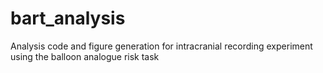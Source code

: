 # bart_analysis
Analysis code and figure generation for intracranial recording experiment using the balloon analogue risk task
